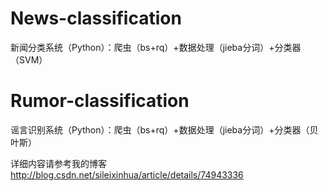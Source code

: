 # News-classification
新闻分类系统（Python）：爬虫（bs+rq）+数据处理（jieba分词）+分类器（SVM）

# Rumor-classification
谣言识别系统（Python）：爬虫（bs+rq）+数据处理（jieba分词）+分类器（贝叶斯）

详细内容请参考我的博客
http://blog.csdn.net/sileixinhua/article/details/74943336
